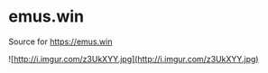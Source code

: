 # emus.win
Source for https://emus.win

![http://i.imgur.com/z3UkXYY.jpg](http://i.imgur.com/z3UkXYY.jpg)
